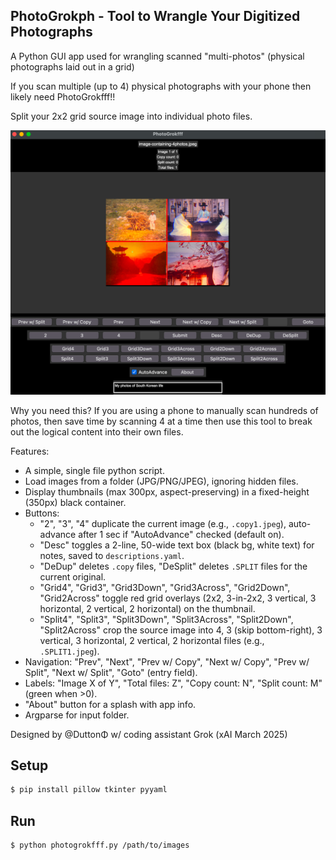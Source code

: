 ## PhotoGrokph - Tool to Wrangle Your Digitized Photographs

A Python GUI app used for wrangling scanned "multi-photos" (physical photographs laid out in a grid)

If you scan multiple (up  to 4) physical photographs with your phone then likely need PhotoGrokfff!!

Split your 2x2 grid source image into individual photo files.

![PhotoGrokfff user interface](PhotoGrokfff.png "PhotoGrokfff")

Why you need this?   If you are using a phone to manually scan hundreds of photos, then save time by scanning 4 at a time then use this tool to break out the logical content into their own files.

Features:
- A simple, single file python script.
- Load images from a folder (JPG/PNG/JPEG), ignoring hidden files.
- Display thumbnails (max 300px, aspect-preserving) in a fixed-height (350px) black container.
- Buttons: 
  - "2", "3", "4" duplicate the current image (e.g., `.copy1.jpeg`), auto-advance after 1 sec if "AutoAdvance" checked (default on).
  - "Desc" toggles a 2-line, 50-wide text box (black bg, white text) for notes, saved to `descriptions.yaml`.
  - "DeDup" deletes `.copy` files, "DeSplit" deletes `.SPLIT` files for the current original.
  - "Grid4", "Grid3", "Grid3Down", "Grid3Across", "Grid2Down", "Grid2Across" toggle red grid overlays (2x2, 3-in-2x2, 3 vertical, 3 horizontal, 2 vertical, 2 horizontal) on the thumbnail.
  - "Split4", "Split3", "Split3Down", "Split3Across", "Split2Down", "Split2Across" crop the source image into 4, 3 (skip bottom-right), 3 vertical, 3 horizontal, 2 vertical, 2 horizontal files (e.g., `.SPLIT1.jpeg`).
- Navigation: "Prev", "Next", "Prev w/ Copy", "Next w/ Copy", "Prev w/ Split", "Next w/ Split", "Goto" (entry field).
- Labels: "Image X of Y", "Total files: Z", "Copy count: N", "Split count: M" (green when >0).
- "About" button for a splash with app info.
- Argparse for input folder.


Designed by @DuttonΦ w/ coding assistant Grok (xAI March 2025)


## Setup

```python
$ pip install pillow tkinter pyyaml
```

## Run

```bash
$ python photogrokfff.py /path/to/images
```
